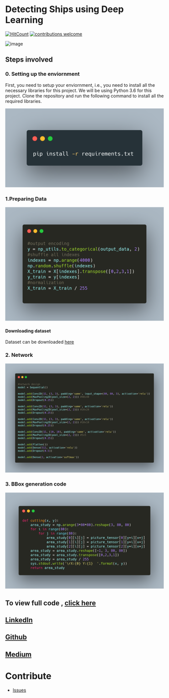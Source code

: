 # Detecting Ships using Deep Learning
[![HitCount](http://hits.dwyl.io/ucalyptus/Detecting-Ships.svg)](http://hits.dwyl.io/ucalyptus/Detecting-Ships)
[![contributions welcome](https://img.shields.io/badge/contributions-welcome-brightgreen.svg?style=flat)](https://github.com/ucalyptus/Detecting-Ships/issues)

![image](https://cdn-images-1.medium.com/max/1000/1*DcO07U2GAS_AkWQXCzXdQA.png)


## Steps involved

### 0. Setting up the enviornment

First, you need to setup your enviornment, i.e., you need to install all the necessary libraries for this project. We will be using Python 3.6 for this project. Clone the repository and run the following command to install all the required libraries.

![alt](resources/ship0.png)

### 1.Preparing Data

![alt](resources/ship1.png)

#### Downloading dataset

Dataset can be downloaded [here](https://www.kaggle.com/rhammell/ships-in-satellite-imagery)

### 2. Network

![s](resources/ship2.png)

### 3. BBox generation code

![sh](resources/ship3.png)

## To view full code , [click here](https://nbviewer.jupyter.org/github/ucalyptus/Detecting-Ships/blob/master/detecting-ships.ipynb)

## [LinkedIn](https://linkedin.com/in/sayantan-das-95b50a125/)
## [Github](https://github.com/ucalyptus)
## [Medium](https://medium.com/@sayantandas30011998)

# Contribute
* [Issues](https://github.com/ucalyptus/dirac-dev/issues)
